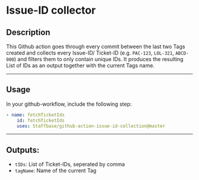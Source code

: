 # Issue-ID collector

## Description

This Github action goes through every commit between the last two Tags created and collects every Issue-ID/ Ticket-ID (e.g. `PAC-123`, `LOL-321`, `ABCD-000`) and filters them to only contain unique IDs. It produces the resulting List of IDs as an output together with the current Tags name.

---

## Usage

In your github-workflow, include the following step:

```yaml
- name: fetchTicketIds
    id: fetchTicketIds
    uses: Staffbase/github-action-issue-id-collection@master
```

---

## Outputs:

-   `tIDs`: List of Ticket-IDs, seperated by comma
-   `tagName`: Name of the current Tag
